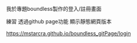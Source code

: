 我於專題boundless製作的登入/註冊畫面

練習 透過github page功能  顯示靜態網頁版本 

https://mstarcra.github.io/boundless_gitPage/login
